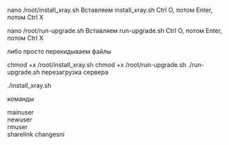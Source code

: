 nano /root/install_xray.sh
Вставляем install_xray.sh
Ctrl O, потом Enter, потом Ctrl X

nano /root/run-upgrade.sh
Вставляем run-upgrade.sh
Ctrl O, потом Enter, потом Ctrl X

либо просто перекидываем файлы

chmod +x /root/install_xray.sh
chmod +x /root/run-upgrade.sh
./run-upgrade.sh
перезагрузка сервера

./install_xray.sh

команды

mainuser  
newuser  
rmuser   
sharelink 
changesni
